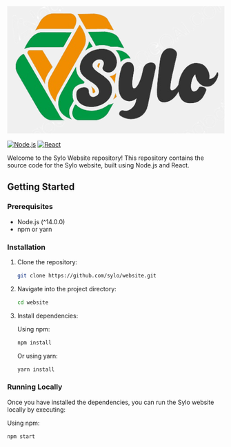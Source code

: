 ![Sylo Logo](./stylo-logo.png)

[![Node.js](https://img.shields.io/badge/Node.js-^14.0.0-blue.svg?style=flat-square)](https://nodejs.org/)
[![React](https://img.shields.io/badge/React-^17.0.0-blue.svg?style=flat-square)](https://reactjs.org/)

Welcome to the Sylo Website repository! This repository contains the source code for the Sylo website, built using Node.js and React.

## Getting Started

### Prerequisites

- Node.js (^14.0.0)
- npm or yarn

### Installation

1. Clone the repository:

    ```bash
    git clone https://github.com/sylo/website.git
    ```

2. Navigate into the project directory:

    ```bash
    cd website
    ```

3. Install dependencies:

    Using npm:

    ```bash
    npm install
    ```

    Or using yarn:

    ```bash
    yarn install
    ```

### Running Locally

Once you have installed the dependencies, you can run the Sylo website locally by executing:

Using npm:

```bash
npm start
